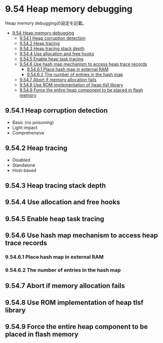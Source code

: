 # 9.54 Heap memory debugging
Heap memory debuggingの設定を記載。

- [9.54 Heap memory debugging](#954-heap-memory-debugging)
  - [9.54.1 Heap corruption detection](#9541-heap-corruption-detection)
  - [9.54.2 Heap tracing](#9542-heap-tracing)
  - [9.54.3 Heap tracing stack depth](#9543-heap-tracing-stack-depth)
  - [9.54.4 Use allocation and free hooks](#9544-use-allocation-and-free-hooks)
  - [9.54.5 Enable heap task tracing](#9545-enable-heap-task-tracing)
  - [9.54.6 Use hash map mechanism to access heap trace records](#9546-use-hash-map-mechanism-to-access-heap-trace-records)
    - [9.54.6.1 Place hash map in external RAM](#95461-place-hash-map-in-external-ram)
    - [9.54.6.2 The number of entries in the hash map](#95462-the-number-of-entries-in-the-hash-map)
  - [9.54.7 Abort if memory allocation fails](#9547-abort-if-memory-allocation-fails)
  - [9.54.8 Use ROM implementation of heap tlsf library](#9548-use-rom-implementation-of-heap-tlsf-library)
  - [9.54.9 Force the entire heap component to be placed in flash memory](#9549-force-the-entire-heap-component-to-be-placed-in-flash-memory)

## 9.54.1 Heap corruption detection
- Basic (no poisoning)
- Light impact
- Comprehensive
## 9.54.2 Heap tracing
- Disabled
- Standalone
- Host-based
## 9.54.3 Heap tracing stack depth
## 9.54.4 Use allocation and free hooks
## 9.54.5 Enable heap task tracing
## 9.54.6 Use hash map mechanism to access heap trace records
### 9.54.6.1 Place hash map in external RAM
### 9.54.6.2 The number of entries in the hash map
## 9.54.7 Abort if memory allocation fails
## 9.54.8 Use ROM implementation of heap tlsf library
## 9.54.9 Force the entire heap component to be placed in flash memory

